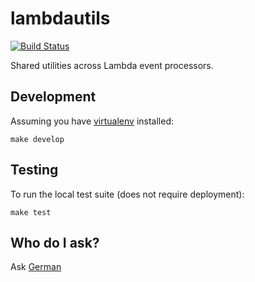 lambdautils
============

[![Build Status](https://travis-ci.com/InnovativeTravel/humilis-lambdautils.svg?token=hmq4YbNZBSHyLZzpqBCq&branch=master)](https://travis-ci.com/InnovativeTravel/humilis-lambdautils)

Shared utilities across Lambda event processors.


## Development

Assuming you have [virtualenv][virtualenv] installed:

[virtualenv]: https://virtualenv.readthedocs.org/en/latest/

```
make develop
```


## Testing

To run the local test suite (does not require deployment):

```
make test
```


## Who do I ask?

Ask [German](mailto:german@innovativetravel.eu)
